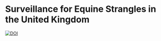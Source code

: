 # Surveillance for Equine Strangles in the United Kingdom
[![DOI](https://zenodo.org/badge/290019559.svg)](https://zenodo.org/badge/latestdoi/290019559)
